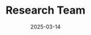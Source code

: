 ---
title: Research Team
date: 2025-03-14
type: landing

sections:
  - block: markdown
    content:
      title: Gravity Energy Storage Research Group
      text: |
        The Gravity Energy Storage Research Group, affiliated with the **State Key Laboratory of New Energy Power Systems** at North China Electric Power University, is a specialized research team in the field of gravity energy storage. We focus on developing theoretical methods, key technologies, demonstration platforms, and equipment R&D to address the major demands of large-scale renewable energy integration, particularly wind and solar power.

        Our research work has received long-term support from the **National Natural Science Foundation, Provincial and Ministerial Science and Technology Projects**, university key projects, and numerous leading energy and power enterprises. Our research areas encompass large-scale renewable energy integration and energy storage scheduling, gravity storage system design adaptable to various geographical environments, energy storage applications in abandoned mines and urban underground spaces, and intelligent operation and optimization control of storage systems. We strive to provide cutting-edge solutions for building new power systems and achieving **carbon neutrality** goals.

        

    design:
      columns: '2'
      spacing:
        padding: ['50px', '0', '50px', '0']
      background:
        image:
          filename: group-photo.png  # Add team photo
          filters:
            brightness: 0.7
          position: center
          size: cover
          text_color_light: true

  - block: people
    content:
      title: Research Team
      user_groups:
        - Faculty
        - Postdoctoral Researchers
        - PhD Students
        - Master Students
        - Undergraduate Students
        - Visiting Scholars
        - Alumni
      sort_by: Params.last_name
      sort_ascending: true
    design:
      show_interests: true
      show_role: true
      show_social: true
      show_organizations: true
      spacing:
        padding: ['20px', '0', '20px', '0']
      background:
        color: 'rgb(247, 247, 247)'
---